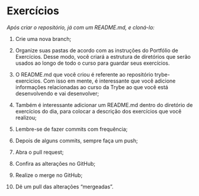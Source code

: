 # Exercícios

_Após criar o repositório, já com um README.md, e cloná-lo:_

1. Crie uma nova branch;

2. Organize suas pastas de acordo com as instruções do Portfólio de Exercícios. Desse modo, você criará a estrutura de diretórios que serão usados ao longo de todo o curso para guardar seus exercícios.

3. O README.md que você criou é referente ao repositório trybe-exercicios. Com isso em mente, é interessante que você adicione informações relacionadas ao curso da Trybe ao que você está desenvolvendo e vai desenvolver;

4. Também é interessante adicionar um README.md dentro do diretório de exercícios do dia, para colocar a descrição dos exercícios que você realizou;

5. Lembre-se de fazer commits com frequência;

6. Depois de alguns commits, sempre faça um push;

7. Abra o pull request;

8. Confira as alterações no GitHub;

9. Realize o merge no GitHub;

10. Dê um pull das alterações “mergeadas”.